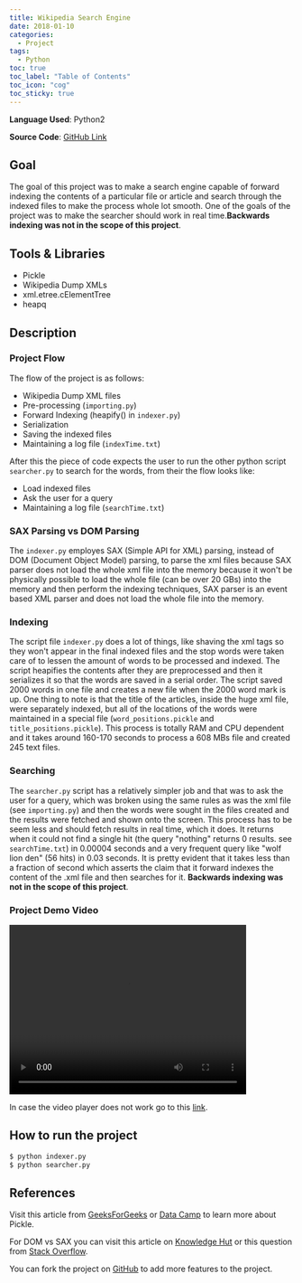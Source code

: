 ```yaml
---
title: Wikipedia Search Engine
date: 2018-01-10
categories:
  - Project
tags: 
  - Python
toc: true
toc_label: "Table of Contents"
toc_icon: "cog"
toc_sticky: true
---
```


**Language Used**: Python2

**Source Code**: [GitHub Link](https://github.com/ShahzaibWaseem/Project-DSA)

## Goal
The goal of this project was to make a search engine capable of forward indexing the contents of a particular file or article and search through the indexed files to make the process whole lot smooth. One of the goals of the project was to make the searcher should work in real time.**Backwards indexing was not in the scope of this project**.

## Tools & Libraries
- Pickle
- Wikipedia Dump XMLs
- xml.etree.cElementTree
- heapq

## Description
### Project Flow
The flow of the project is as follows:
- Wikipedia Dump XML files
- Pre-processing (`importing.py`)
- Forward Indexing (heapify() in `indexer.py`)
- Serialization
- Saving the indexed files
- Maintaining a log file (`indexTime.txt`)

After this the piece of code expects the user to run the other python script `searcher.py` to search for the words, from their the flow looks like:
- Load indexed files
- Ask the user for a query
- Maintaining a log file (`searchTime.txt`)

### SAX Parsing vs DOM Parsing
The `indexer.py` employes SAX (Simple API for XML) parsing, instead of DOM (Document Object Model) parsing, to parse the xml files because SAX parser does not load the whole xml file into the memory because it won't be physically possible to load the whole file (can be over 20 GBs) into the memory and then perform the indexing techniques, SAX parser is an event based XML parser and does not load the whole file into the memory.

### Indexing
The script file `indexer.py` does a lot of things, like shaving the xml tags so they won't appear in the final indexed files and the stop words were taken care of to lessen the amount of words to be processed and indexed. The script heapifies the contents after they are preprocessed and then it serializes it so that the words are saved in a serial order. The script saved 2000 words in one file and creates a new file when the 2000 word mark is up. One thing to note is that the title of the articles, inside the huge xml file, were separately indexed, but all of the locations of the words were maintained in a special file (`word_positions.pickle` and `title_positions.pickle`). This process is totally RAM and CPU dependent and it takes around 160-170 seconds to process a 608 MBs file and created 245 text files.

### Searching
The `searcher.py` script has a relatively simpler job and that was to ask the user for a query, which was broken using the same rules as was the xml file (see `importing.py`) and then the words were sought in the files created and the results were fetched and shown onto the screen. This process has to be seem less and should fetch results in real time, which it does. It returns when it could not find a single hit (the query "nothing" returns 0 results. see `searchTime.txt`) in 0.00004 seconds and a very frequent query like "wolf lion den" (56 hits) in 0.03 seconds. It is pretty evident that it takes less than a fraction of second which asserts the claim that it forward indexes the content of the .xml file and then searches for it. **Backwards indexing was not in the scope of this project**.

### Project Demo Video
<video width="420" height="300" controls>
	<source src="/assets/images/ProjectAssets/WikipediaSearchEngine/demo.mp4" type="video/mp4">
</video>

In case the video player does not work go to this [link](https://github.com/ShahzaibWaseem/Project-DSA/blob/master/demo.ogv).

## How to run the project
```python
$ python indexer.py
$ python searcher.py
```

## References
Visit this article from [GeeksForGeeks](https://www.geeksforgeeks.org/understanding-python-pickling-example/) or [Data Camp](https://www.datacamp.com/community/tutorials/pickle-python-tutorial) to learn more about Pickle.

For DOM vs SAX you can visit this article on [Knowledge Hut](https://www.knowledgehut.com/tutorials/python-tutorial/python-xml#:~:text=DOMentire%20file%20is%20read%20into,changes%20to%20the%20XML%20file.) or this question from [Stack Overflow](https://stackoverflow.com/questions/192907/xml-parsing-elementtree-vs-sax-and-dom).

You can fork the project on [GitHub](https://github.com/ShahzaibWaseem/Project-DSA) to add more features to the project.